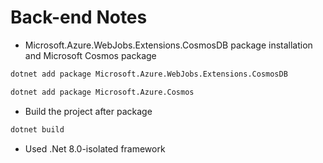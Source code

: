 # Back-end Notes

- Microsoft.Azure.WebJobs.Extensions.CosmosDB package installation and Microsoft Cosmos package

```bash
dotnet add package Microsoft.Azure.WebJobs.Extensions.CosmosDB
```
```bash
dotnet add package Microsoft.Azure.Cosmos
```
- Build the project after package
```bash
dotnet build
```

- Used .Net 8.0-isolated framework 